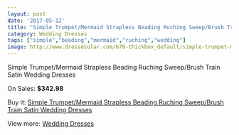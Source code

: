 ```yaml
---
layout: post
date: '2017-05-12'
title: "Simple Trumpet/Mermaid Strapless Beading Ruching Sweep/Brush Train Satin Wedding Dresses"
category: Wedding Dresses
tags: ["simple","beading","mermaid","ruching","wedding"]
image: http://www.dressesular.com/678-thickbox_default/simple-trumpet-mermaid-strapless-beading-ruching-sweep-brush-train-satin-wedding-dresses.jpg
---
```

Simple Trumpet/Mermaid Strapless Beading Ruching Sweep/Brush Train Satin Wedding Dresses

On Sales: **$342.98**
<a href="https://www.dressesular.com/wedding-dresses/171-simple-trumpet-mermaid-strapless-beading-ruching-sweep-brush-train-satin-wedding-dresses.html"><amp-img layout="responsive" width="600" height="600" src="//www.dressesular.com/678-thickbox_default/simple-trumpet-mermaid-strapless-beading-ruching-sweep-brush-train-satin-wedding-dresses.jpg" alt="Simple Trumpet/Mermaid Strapless Beading Ruching Sweep/Brush Train Satin Wedding Dresses 0" /></a>
<a href="https://www.dressesular.com/wedding-dresses/171-simple-trumpet-mermaid-strapless-beading-ruching-sweep-brush-train-satin-wedding-dresses.html"><amp-img layout="responsive" width="600" height="600" src="//www.dressesular.com/681-thickbox_default/simple-trumpet-mermaid-strapless-beading-ruching-sweep-brush-train-satin-wedding-dresses.jpg" alt="Simple Trumpet/Mermaid Strapless Beading Ruching Sweep/Brush Train Satin Wedding Dresses 1" /></a>
<a href="https://www.dressesular.com/wedding-dresses/171-simple-trumpet-mermaid-strapless-beading-ruching-sweep-brush-train-satin-wedding-dresses.html"><amp-img layout="responsive" width="600" height="600" src="//www.dressesular.com/680-thickbox_default/simple-trumpet-mermaid-strapless-beading-ruching-sweep-brush-train-satin-wedding-dresses.jpg" alt="Simple Trumpet/Mermaid Strapless Beading Ruching Sweep/Brush Train Satin Wedding Dresses 2" /></a>
<a href="https://www.dressesular.com/wedding-dresses/171-simple-trumpet-mermaid-strapless-beading-ruching-sweep-brush-train-satin-wedding-dresses.html"><amp-img layout="responsive" width="600" height="600" src="//www.dressesular.com/679-thickbox_default/simple-trumpet-mermaid-strapless-beading-ruching-sweep-brush-train-satin-wedding-dresses.jpg" alt="Simple Trumpet/Mermaid Strapless Beading Ruching Sweep/Brush Train Satin Wedding Dresses 3" /></a>

Buy it: [Simple Trumpet/Mermaid Strapless Beading Ruching Sweep/Brush Train Satin Wedding Dresses](https://www.dressesular.com/wedding-dresses/171-simple-trumpet-mermaid-strapless-beading-ruching-sweep-brush-train-satin-wedding-dresses.html "Simple Trumpet/Mermaid Strapless Beading Ruching Sweep/Brush Train Satin Wedding Dresses")

View more: [Wedding Dresses](https://www.dressesular.com/3-wedding-dresses "Wedding Dresses")
